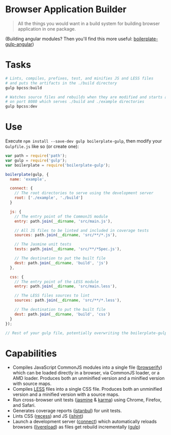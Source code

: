 # Browser Application Builder

> All the things you would want in a build system for building browser application in one package.

(Building angular modules? Then you'll find this more useful: [boilerplate-gulp-angular](https://github.com/oztu/boilerplate-gulp-angular))

# Tasks
```sh
# Lints, compiles, prefixes, test, and minifies JS and LESS files
# and puts the artifacts in the ./build directory
gulp bpcss:build

# Watches source files and rebuilds when they are modified and starts a server
# on port 8080 which serves ./build and ./example directories
gulp bpcss:dev

```

# Use
Execute `npm install --save-dev gulp boilerplate-gulp`, then modify your `Gulpfile.js` like so (or create one):


```javascript
var path = require('path');
var gulp = require('gulp');
var boilerplate = require('boilerplate-gulp');

boilerplate(gulp, {
  name: 'example',

  connect: {
    // The root directories to serve using the development server
    root: ['./example', './build']
  }

  js: {
    // The entry point of the CommonJS module
    entry: path.join(__dirname, 'src/main.js'),

    // All JS files to be linted and included in coverage tests
    sources: path.join(__dirname, 'src/**/*.js'),

    // The Jasmine unit tests
    tests: path.join(__dirname, 'src/**/*Spec.js'),

    // The destination to put the built file
    dest: path.join(__dirname, 'build', 'js')
  },

  css: {
    // The entry point of the LESS module
    entry: path.join(__dirname, 'src/main.less'),

    // The LESS files sources to lint
    sources: path.join(__dirname, 'src/**/*.less'),

    // The destination to put the built file
    dest: path.join(__dirname, 'build', 'css')
  }
});

// Rest of your gulp file, potentially overwriting the boilerplate-gulp tasks...
```

# Capabilities
* Compiles JavaScript CommonJS modules into a single file ([browserify](http://browserify.org/)) which can be loaded directly in a browser, via CommonJS loader, or a AMD loader. Produces both an unminified version and a minified version with  source maps.
* Compiles [LESS](http://lesscss.org/) files into a single CSS file. Produces both an unminified version and a minified version with a source maps.
* Run cross-browser unit tests ([jasmine](http://jasmine.github.io/2.0/introduction.html) & [karma](http://karma-runner.github.io/)) using Chrome, Firefox, and Safari.
* Generates coverage reports ([istanbul](https://github.com/gotwarlost/istanbul)) for unit tests.
* Lints CSS ([recess](http://twitter.github.io/recess/)) and JS ([jshint](http://www.jshint.com/))
* Launch a development server ([connect](http://www.senchalabs.org/connect/)) which automatically reloads browsers ([livereload](http://livereload.com/)) as files get rebuild incrementally ([gulp](http://gulpjs.com/))
